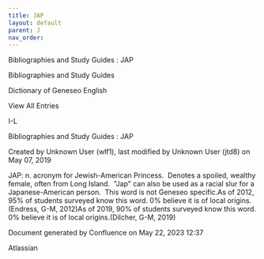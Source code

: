 ```yaml
---
title: JAP
layout: default
parent: J
nav_order:
---
```


Bibliographies and Study Guides : JAP

Bibliographies and Study Guides

Dictionary of Geneseo English

View All Entries

I-L

Bibliographies and Study Guides : JAP

Created by  Unknown User (wlf1), last modified by  Unknown User (jtd8) on May 07, 2019

JAP: n. acronym for Jewish-American Princess.  Denotes a spoiled, wealthy female, often from Long Island.  &quot;Jap&quot; can also be used as a racial slur for a Japanese-American person.  This word is not Geneseo specific.As of 2012, 95% of students surveyed know this word. 0% believe it is of local origins.(Endress, G-M, 2012)As of 2019, 90% of students surveyed know this word. 0% believe it is of local origins.(Dilcher, G-M, 2019) 

Document generated by Confluence on May 22, 2023 12:37

Atlassian
